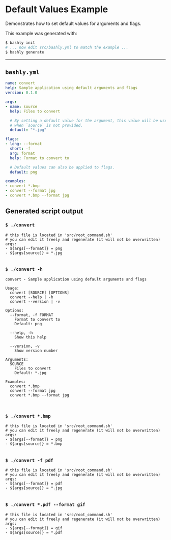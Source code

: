 # Default Values Example

Demonstrates how to set default values for arguments and flags.

This example was generated with:

```bash
$ bashly init
# ... now edit src/bashly.yml to match the example ...
$ bashly generate
```

-----

## `bashly.yml`

```yaml
name: convert
help: Sample application using default arguments and flags
version: 0.1.0

args:
- name: source
  help: Files to convert

  # By setting a default value for the argument, this value will be used
  # when `source` is not provided.
  default: "*.jpg"

flags:
- long: --format
  short: -f
  arg: format
  help: Format to convert to

  # Default values can also be applied to flags.
  default: png

examples:
- convert *.bmp
- convert --format jpg
- convert *.bmp --format jpg
```



## Generated script output

### `$ ./convert`

```shell
# this file is located in 'src/root_command.sh'
# you can edit it freely and regenerate (it will not be overwritten)
args:
- ${args[--format]} = png
- ${args[source]} = *.jpg


```

### `$ ./convert -h`

```shell
convert - Sample application using default arguments and flags

Usage:
  convert [SOURCE] [OPTIONS]
  convert --help | -h
  convert --version | -v

Options:
  --format, -f FORMAT
    Format to convert to
    Default: png

  --help, -h
    Show this help

  --version, -v
    Show version number

Arguments:
  SOURCE
    Files to convert
    Default: *.jpg

Examples:
  convert *.bmp
  convert --format jpg
  convert *.bmp --format jpg



```

### `$ ./convert *.bmp`

```shell
# this file is located in 'src/root_command.sh'
# you can edit it freely and regenerate (it will not be overwritten)
args:
- ${args[--format]} = png
- ${args[source]} = *.bmp


```

### `$ ./convert -f pdf`

```shell
# this file is located in 'src/root_command.sh'
# you can edit it freely and regenerate (it will not be overwritten)
args:
- ${args[--format]} = pdf
- ${args[source]} = *.jpg


```

### `$ ./convert *.pdf --format gif`

```shell
# this file is located in 'src/root_command.sh'
# you can edit it freely and regenerate (it will not be overwritten)
args:
- ${args[--format]} = gif
- ${args[source]} = *.pdf


```



